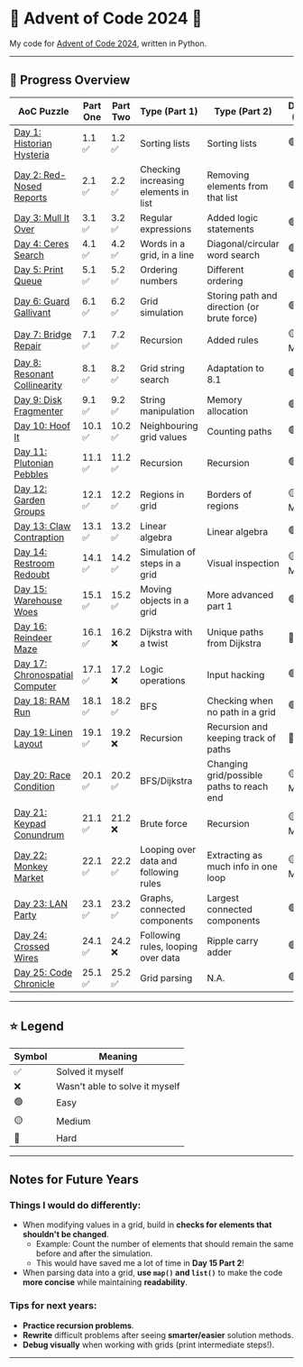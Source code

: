 # 🎄 Advent of Code 2024 🎄

My code for [Advent of Code 2024](https://adventofcode.com/2024), written in Python.

---

## 📜 Progress Overview

| AoC Puzzle | Part One | Part Two | Type (Part 1) | Type (Part 2) | Difficulty (Part 1) | Difficulty (Part 2) |
|------------|--------------------|--------------------|---------------|---------------|--------------------|--------------------|
| [Day 1: Historian Hysteria](day1/) | 1.1 ✅ | 1.2 ✅ | Sorting lists | Sorting lists | 🟢 Easy | 🟢 Easy |
| [Day 2: Red-Nosed Reports](day2/) | 2.1 ✅ | 2.2 ✅ | Checking increasing elements in list | Removing elements from that list | 🟢 Easy | 🟢 Easy |
| [Day 3: Mull It Over](day3/) | 3.1 ✅ | 3.2 ✅ | Regular expressions | Added logic statements | 🟢 Easy | 🟢 Easy |
| [Day 4: Ceres Search](day4/) | 4.1 ✅ | 4.2 ✅ | Words in a grid, in a line | Diagonal/circular word search | 🟢 Easy | 🟢 Easy |
| [Day 5: Print Queue](day5/) | 5.1 ✅ | 5.2 ✅ | Ordering numbers | Different ordering | 🟢 Easy | 🟢 Easy |
| [Day 6: Guard Gallivant](day6/) | 6.1 ✅ | 6.2 ✅ | Grid simulation | Storing path and direction (or brute force) | 🟢 Easy | 🟢 Easy |
| [Day 7: Bridge Repair](day7/) | 7.1 ✅ | 7.2 ✅ | Recursion | Added rules | 🟡 Medium | 🟡 Medium |
| [Day 8: Resonant Collinearity](day8/) | 8.1 ✅ | 8.2 ✅ | Grid string search | Adaptation to 8.1 | 🟢 Easy | 🟢 Easy |
| [Day 9: Disk Fragmenter](day9/) | 9.1 ✅ | 9.2 ✅ | String manipulation | Memory allocation | 🟢 Easy | 🟢 Easy |
| [Day 10: Hoof It](day10/) | 10.1 ✅ | 10.2 ✅ | Neighbouring grid values | Counting paths | 🟢 Easy | 🟢 Easy |
| [Day 11: Plutonian Pebbles](day11/) | 11.1 ✅ | 11.2 ✅ | Recursion | Recursion | 🟢 Easy | 🟡 Medium |
| [Day 12: Garden Groups](day12/) | 12.1 ✅ | 12.2 ✅ | Regions in grid | Borders of regions | 🟡 Medium | 🟡 Medium |
| [Day 13: Claw Contraption](day13/) | 13.1 ✅ | 13.2 ✅ | Linear algebra | Linear algebra | 🟢 Easy | 🟢 Easy |
| [Day 14: Restroom Redoubt](day14/) | 14.1 ✅ | 14.2 ✅ | Simulation of steps in a grid | Visual inspection | 🟡 Medium | 🟡 Medium |
| [Day 15: Warehouse Woes](day15/) | 15.1 ✅ | 15.2 ✅ | Moving objects in a grid | More advanced part 1 | 🟢 Easy | 🟡 Medium |
| [Day 16: Reindeer Maze](day16/) | 16.1 ✅ | 16.2 ❌ | Dijkstra with a twist | Unique paths from Dijkstra | 🔴 Hard ❌ | 🔴 Hard ❌ |
| [Day 17: Chronospatial Computer](day17/) | 17.1 ✅ | 17.2 ❌ | Logic operations | Input hacking | 🟢 Easy | 🔴 Hard ❌ |
| [Day 18: RAM Run](day18/) | 18.1 ✅ | 18.2 ✅ | BFS | Checking when no path in a grid | 🟢 Easy | 🟢 Easy |
| [Day 19: Linen Layout](day19/) | 19.1 ✅ | 19.2 ❌ | Recursion | Recursion and keeping track of paths | 🔴 Hard | 🔴 Hard ❌ |
| [Day 20: Race Condition](day20/) | 20.1 ✅ | 20.2 ✅ | BFS/Dijkstra | Changing grid/possible paths to reach end | 🟡 Medium | 🟡 Medium |
| [Day 21: Keypad Conundrum](day21/) | 21.1 ✅ | 21.2 ❌ | Brute force | Recursion | 🟡 Medium | 🔴 Hard ❌ |
| [Day 22: Monkey Market](day22/) | 22.1 ✅ | 22.2 ✅ | Looping over data and following rules | Extracting as much info in one loop | 🟡 Medium | 🟡 Medium |
| [Day 23: LAN Party](day23/) | 23.1 ✅ | 23.2 ✅ | Graphs, connected components | Largest connected components | 🟢 Easy | 🟡 Medium |
| [Day 24: Crossed Wires](day24/) | 24.1 ✅ | 24.2 ❌ | Following rules, looping over data | Ripple carry adder | 🟢 Easy | 🔴 Hard ❌ |
| [Day 25: Code Chronicle](day25/) | 25.1 ✅ | 25.2 ✅ | Grid parsing | N.A. | 🟢 Easy | N.A. |

---

## ⭐ Legend

| Symbol | Meaning |
|--------|---------|
| ✅ | Solved it myself |
| ❌ | Wasn't able to solve it myself |
| 🟢 | Easy |
| 🟡 | Medium |
| 🔴 | Hard |

---

## Notes for Future Years

### **Things I would do differently:**
- When modifying values in a grid, build in **checks for elements that shouldn't be changed**.  
  - Example: Count the number of elements that should remain the same before and after the simulation.  
  - This would have saved me a lot of time in **Day 15 Part 2**!  
- When parsing data into a grid, **use `map()` and `list()`** to make the code **more concise** while maintaining **readability**.

### **Tips for next years:**
- **Practice recursion problems**.  
- **Rewrite** difficult problems after seeing **smarter/easier** solution methods.  
- **Debug visually** when working with grids (print intermediate steps!).  

---
